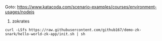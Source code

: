 
Goto: https://www.katacoda.com/scenario-examples/courses/environment-usages/nodejs

1. zokrates
```
curl -LSfs https://raw.githubusercontent.com/github167/demo-zk-snark/hello-world-zk-app/init.sh | sh


```
